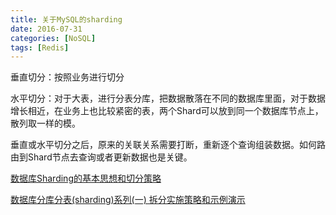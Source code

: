 ```yaml
---
title: 关于MySQL的sharding
date: 2016-07-31
categories: [NoSQL]
tags: [Redis]
---
```


垂直切分：按照业务进行切分

水平切分：对于大表，进行分表分库，把数据散落在不同的数据库里面，对于数据增长相近，在业务上也比较紧密的表，两个Shard可以放到同一个数据库节点上，散列取一样的模。

垂直或水平切分之后，原来的关联关系需要打断，重新逐个查询组装数据。如何路由到Shard节点去查询或者更新数据也是关键。

[数据库Sharding的基本思想和切分策略](http://blog.csdn.net/bluishglc/article/details/6161475/)

[数据库分库分表(sharding)系列(一) 拆分实施策略和示例演示](http://blog.csdn.net/bluishglc/article/details/7696085)


